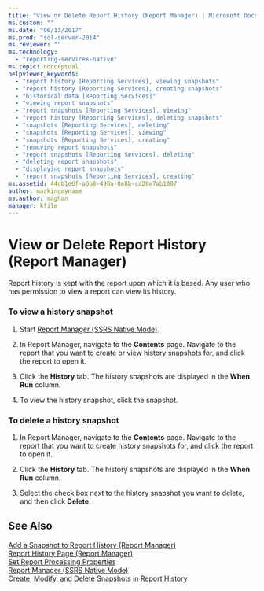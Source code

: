 ```yaml
---
title: "View or Delete Report History (Report Manager) | Microsoft Docs"
ms.custom: ""
ms.date: "06/13/2017"
ms.prod: "sql-server-2014"
ms.reviewer: ""
ms.technology: 
  - "reporting-services-native"
ms.topic: conceptual
helpviewer_keywords: 
  - "report history [Reporting Services], viewing snapshots"
  - "report history [Reporting Services], creating snapshots"
  - "historical data [Reporting Services]"
  - "viewing report snapshots"
  - "report snapshots [Reporting Services], viewing"
  - "report history [Reporting Services], deleting snapshots"
  - "snapshots [Reporting Services], deleting"
  - "snapshots [Reporting Services], viewing"
  - "snapshots [Reporting Services], creating"
  - "removing report snapshots"
  - "report snapshots [Reporting Services], deleting"
  - "deleting report snapshots"
  - "displaying report snapshots"
  - "report snapshots [Reporting Services], creating"
ms.assetid: 44cb1e6f-a6b8-498a-8e8b-ca28e7ab1007
author: markingmyname
ms.author: maghan
manager: kfile
---
```

# View or Delete Report History (Report Manager)
  Report history is kept with the report upon which it is based. Any user who has permission to view a report can view its history.  
  
### To view a history snapshot  
  
1.  Start [Report Manager  &#40;SSRS Native Mode&#41;](../../2014/reporting-services/report-manager-ssrs-native-mode.md).  
  
2.  In Report Manager, navigate to the **Contents** page. Navigate to the report that you want to create or view history snapshots for, and click the report to open it.  
  
3.  Click the **History** tab. The history snapshots are displayed in the **When Run** column.  
  
4.  To view the history snapshot, click the snapshot.  
  
### To delete a history snapshot  
  
1.  In Report Manager, navigate to the **Contents** page. Navigate to the report that you want to create history snapshots for, and click the report to open it.  
  
2.  Click the **History** tab. The history snapshots are displayed in the **When Run** column.  
  
3.  Select the check box next to the history snapshot you want to delete, and then click **Delete**.  
  
## See Also  
 [Add a Snapshot to Report History &#40;Report Manager&#41;](report-server/add-a-snapshot-to-report-history-report-manager.md)   
 [Report History Page &#40;Report Manager&#41;](../../2014/reporting-services/report-history-page-report-manager.md)   
 [Set Report Processing Properties](report-server/set-report-processing-properties.md)   
 [Report Manager  &#40;SSRS Native Mode&#41;](../../2014/reporting-services/report-manager-ssrs-native-mode.md)   
 [Create, Modify, and Delete Snapshots in Report History](report-server/create-modify-and-delete-snapshots-in-report-history.md)  
  
  
